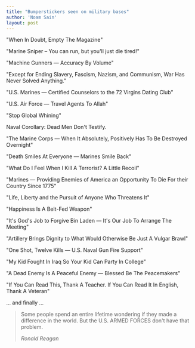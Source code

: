 ```yaml
---
title: "Bumperstickers seen on military bases"
author: 'Noam Sain'
layout: post
---
```


"When In Doubt, Empty The Magazine"

"Marine Sniper – You can run, but you'll just die tired!"

"Machine Gunners — Accuracy By Volume"

"Except for Ending Slavery, Fascism, Nazism, and Communism, War Has Never Solved Anything."

"U.S. Marines — Certified Counselors to the 72 Virgins Dating Club"

"U.S. Air Force — Travel Agents To Allah"

"Stop Global Whining"

Naval Corollary: Dead Men Don't Testify.

"The Marine Corps — When It Absolutely, Positively Has To Be Destroyed Overnight"

"Death Smiles At Everyone — Marines Smile Back"

"What Do I Feel When I Kill A Terrorist? A Little Recoil"

"Marines — Providing Enemies of America an Opportunity To Die For their Country Since 1775"

"Life, Liberty and the Pursuit of Anyone Who Threatens It"

"Happiness Is A Belt-Fed Weapon"

"It's God's Job to Forgive Bin Laden — It's Our Job To Arrange The Meeting"

"Artillery Brings Dignity to What Would Otherwise Be Just A Vulgar Brawl"

"One Shot, Twelve Kills — U.S. Naval Gun Fire Support"

"My Kid Fought In Iraq So Your Kid Can Party In College"

"A Dead Enemy Is A Peaceful Enemy — Blessed Be The Peacemakers"

"If You Can Read This, Thank A Teacher. If You Can Read It In English, Thank A Veteran"

… and finally …

> Some people spend an entire lifetime wondering if they made a difference in the world. But the U.S. ARMED FORCES don't have that problem.
> 
> <cite>Ronald Reagan</cite>